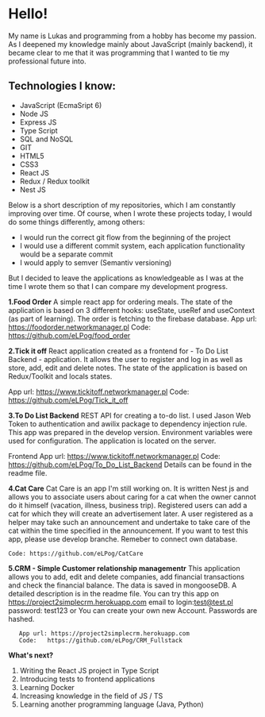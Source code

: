  # Hello!  #
  My name is Lukas and programming from a hobby has become my passion. As I deepened my knowledge mainly about JavaScript (mainly backend), it became clear to me that it was programming that I wanted to tie my professional future into.
  
   ## Technologies I know: ##
  * JavaScript (EcmaSript 6)
  * Node JS
  * Express JS
  * Type Script
  * SQL and NoSQL
  * GIT 
  * HTML5
  * CSS3
  * React JS
  * Redux / Redux toolkit
  * Nest JS
  
   Below is a short description of my repositories, which I am constantly improving over time. 
  Of course, when I wrote these projects today, I would do some things differently, among others: 
  * I would run the correct git flow from the beginning of the project
  * I would use a different commit system, each application functionality would be a separate commit
  * I would apply to semver (Semantiv versioning)
    
   But I decided to leave the applications as knowledgeable as I was at the time I wrote them so that I can compare my development progress.
    
  **1.Food Order**
  A simple react app for ordering meals. The state of the application is based on 3 different hooks: useState, useRef and useContext (as part of learning). The order is fetching to the firebase database.
  App url: https://foodorder.networkmanager.pl
  Code: https://github.com/eLPog/food_order
  
  **2.Tick it off**
     React application created as a frontend for - To Do List Backend - application. It allows the user to register and log in as well as store, add, edit and delete notes. The state of the application is based on Redux/Toolkit and locals states.  
     
   App url:  https://www.tickitoff.networkmanager.pl
   Code: https://github.com/eLPog/Tick_it_off
     
  **3.To Do List Backend**
    REST API for creating a to-do list. I used Jason Web Token to authentication and awilix package to dependency injection rule. This app was prepared in the develop version. Environment variables were used for configuration. The application is located on the server.
    
   Frontend App url:  https://www.tickitoff.networkmanager.pl
   Code: https://github.com/eLPog/To_Do_List_Backend
     Details can be found in the readme file.
    
  **4.Cat Care**
    Cat Care is an app I'm still working on. It is written Nest js and allows you to associate users about caring for a cat when the owner cannot do it himself (vacation, illness, business trip). Registered users can add a cat for which they will create an advertisement later. A user registered as a helper may take such an announcement and undertake to take care of the cat within the time specified in the announcement. If you want to test this app, please use develop branche. Remeber to connect own database. 
    
    Code: https://github.com/eLPog/CatCare
    
   **5.CRM - Simple Customer relationship managementr**
       This application allows you to add, edit and delete companies, add financial transactions and check the financial balance. The data is saved in mongooseDB. A detailed description is in the readme file. You can try this app on https://project2simplecrm.herokuapp.com email to login:test@test.pl password: test123 or You can create your own new Account. Passwords are hashed.
       
       App url: https://project2simplecrm.herokuapp.com
       Code:   https://github.com/eLPog/CRM_Fullstack
     
    
 **What's next?**
  1. Writing the React JS project in Type Script
  2. Introducing tests to frontend applications
  3. Learning Docker
  4. Increasing knowledge in the field of JS / TS
  5. Learning another programming language (Java, Python)
    
